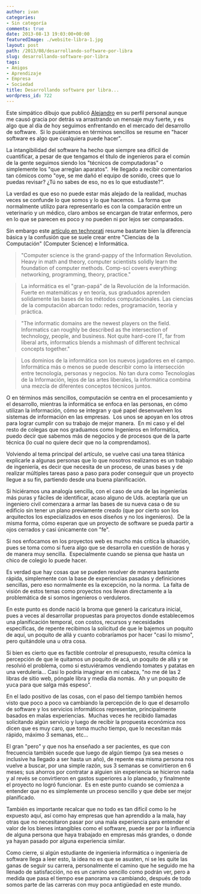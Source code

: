 ```yaml
---
author: ivan
categories:
- Sin categoría
comments: true
date: 2013-08-13 19:03:00+00:00
featuredImage: ./website-libra-1.jpg
layout: post
path: /2013/08/desarrollando-software-por-libra
slug: desarrollando-software-por-libra
tags:
- Amigos
- Aprendizaje
- Empresa
- Sociedad
title: Desarrollando software por libra...
wordpress_id: 722
---
```


Este simpático dibujo que publicó [Alejandro](http://alejandrovaras.blogspot.com/) en su perfil personal aunque me causó gracia por detrás va arrastrando un mensaje muy fuerte, y es algo que al día de hoy seguimos enfrentando en el mercado del desarrollo de software.  Si lo pusiéramos en términos sencillos se resume en "hacer software es algo que cualquiera puede hacer".

La intangibilidad del software ha hecho que siempre sea difícil de cuantificar, a pesar de que tengamos el título de ingenieros para el común de la gente seguimos siendo los "técnicos de computadoras" o simplemente los "que arreglan aparatos".  He llegado a recibir comentarios tan cómicos como "oye, se me dañó el equipo de sonido, crees que lo puedas revisar? ¿Tú no sabes de eso, no es lo que estudiaste?".

La verdad es que eso no puede estar más alejado de la realidad, muchas veces se confunde lo que somos y lo que hacemos.  La forma que normalmente utilizo para representarlo es con la comparación entre un veterinario y un médico, claro ambos se encargan de tratar enfermos, pero en lo que se parecen es poco y no pueden ni por lejos ser comparados.

Sin embargo este [artículo en technorati](http://technorati.com/business/article/computer-science-vs-information-studies-vs/) resume bastante bien la diferencia básica y la confusión que se suele crear entre "Ciencias de la Computación" (Computer Science) e Informática.

<blockquote>"Computer science is the grand-pappy of the Information Revolution. Heavy in math and theory, computer scientists solidly learn the foundation of computer methods. Comp-sci covers everything: networking, programming, theory, practice."</blockquote>

<blockquote>La informática es el "gran-papá" de la Revolución de la Información. Fuerte en matemáticas y en teoría, sus graduados aprenden solidamente las bases de los métodos computacionales. Las ciencias de la computación abarcan todo: redes, programación, teoría y práctica.</blockquote>

<blockquote>"The informatic domains are the newest players on the field. Informatics can roughly be described as the intersection of technology, people, and business. Not quite hard-core IT, far from liberal arts, informatics blends a mishmash of different technical concepts together."</blockquote>

<blockquote>Los dominios de la informática son los nuevos jugadores en el campo. Informática más o menos se puede describir como la intersección entre tecnología, personas y negocios. No tan dura como Tecnologías de la Información, lejos de las artes liberales, la informática combina una mezcla de diferentes conceptos técnicos juntos.</blockquote>

O en términos más sencillos, computación se centra en el procesamiento y el desarrollo, mientras la informática se enfoca en las personas, en cómo utilizan la información, cómo se integran y qué papel desenvuelven los sistemas de información en las empresas.  Los unos se apoyan en los otros para lograr cumplir con su trabajo de mejor manera.  En mi caso y el del resto de colegas que nos graduamos como Ingenieros en Informática, puedo decir que sabemos más de negocios y de procesos que de la parte técnica (lo cual no quiere decir que no la comprendamos).

Volviendo al tema principal del artículo, se vuelve casi una tarea titánica explicarle a algunas personas que lo que nosotros realizamos es un trabajo de ingeniería, es decir que necesita de un proceso, de unas bases y de realizar múltiples tareas paso a paso para poder conseguir que un proyecto llegue a su fin, partiendo desde una buena planificación.

Si hiciéramos una analogía sencilla, con el caso de una de las ingenierías más puras y fáciles de identificar, acaso alguno de Uds. aceptaría que un ingeniero civil comenzara a armar las bases de su nueva casa o de su edificio sin tener un plano previamente creado (que por cierto son los arquitectos los especializados en esos diseños y no los ingenieros).  De la misma forma, cómo esperan que un proyecto de software se pueda partir a ojos cerrados y casi únicamente con "fe".

Si nos enfocamos en los proyectos web es mucho más crítica la situación, pues se toma como si fuera algo que se desarrolla en cuestión de horas y de manera muy sencilla.  Especialmente cuando se piensa que hasta un chico de colegio lo puede hacer.

Es verdad que hay cosas que se pueden resolver de manera bastante rápida, simplemente con la base de experiencias pasadas y definiciones sencillas, pero eso normalmente es la excepción, no la norma.  La falta de visión de estos temas como proyectos nos llevan directamente a la problemática de si somos ingenieros o verduleros.

En este punto es donde nació la broma que generó la caricatura inicial, pues a veces al desarrollar propuestas para proyectos donde establecemos una planificación temporal, con costos, recursos y necesidades específicas, de repente recibimos la solicitud de que le bajemos un poquito de aquí, un poquito de allá y cuanto cobraríamos por hacer "casi lo mismo", pero quitándole una u otra cosa.

Si bien es cierto que es factible controlar el presupuesto, resulta cómica la percepción de que le quitamos un poquito de acá, un poquito de allá y se resolvió el problema, como si estuviéramos vendiendo tomates y patatas en una verdulería... Casi lo podría imaginar en mi cabeza, "no me dé las 2 libras de sitio web, póngale libra y media dia nomás.  Ah y un poquito de yuca para que salga más espeso".

En el lado positivo de las cosas, con el paso del tiempo también hemos visto que poco a poco va cambiando la percepción de lo que el desarrollo de software y los servicios informáticos representan, principalmente basados en malas experiencias.  Muchas veces he recibido llamadas solicitando algún servicio y luego de recibir la propuesta económica nos dicen que es muy caro, que toma mucho tiempo, que lo necesitan más rápido, máximo 3 semanas, etc...

El gran "pero" y que nos ha enseñado a ser pacientes, es que con frecuencia también sucede que luego de algún tiempo (ya sea meses o inclusive ha llegado a ser hasta un año), de repente esa misma persona nos vuelve a buscar, por una simple razón, sus 3 semanas se convirtieron en 6 meses; sus ahorros por contratar a alguien sin experiencia se hicieron nada y al revés se convirtieron en gastos superiores a lo planeado, y finalmente el proyecto no logró funcionar.  Es en este punto cuando se comienza a entender que no es simplemente un proceso sencillo y que debe ser mejor planificado.

También es importante recalcar que no todo es tan difícil como lo he expuesto aquí, así como hay empresas que han aprendido a la mala, hay otras que no necesitaron pasar por una mala experiencia para entender el valor de los bienes intangibles como el software, puede ser por la influencia de alguna persona que haya trabajado en empresas más grandes, o donde ya hayan pasado por alguna experiencia similar.

Como cierre, si algún estudiante de ingeniería informática o ingeniería de software llega a leer esto, la idea no es que se asusten, ni se les quite las ganas de seguir su carrera, personalmente el camino que he seguido me ha llenado de satisfacción, no es un camino sencillo como podrán ver, pero a medida que pasa el tiempo ese panorama va cambiando, después de todo somos parte de las carreras con muy poca antigüedad en este mundo.